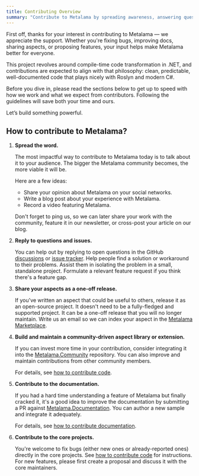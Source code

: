 ```yaml
---
title: Contributing Overview
summary: "Contribute to Metalama by spreading awareness, answering questions, sharing aspects, building libraries, and improving documentation and core projects."
---
```


First off, thanks for your interest in contributing to Metalama — we appreciate the support. Whether you're fixing bugs, improving docs, sharing aspects, or proposing features, your input helps make Metalama better for everyone.

This project revolves around compile-time code transformation in .NET, and contributions are expected to align with that philosophy: clean, predictable, well-documented code that plays nicely with Roslyn and modern C#.

Before you dive in, please read the sections below to get up to speed with how we work and what we expect from contributors. Following the guidelines will save both your time and ours.

Let’s build something powerful.

## How to contribute to Metalama?

1. **Spread the word.**

    The most impactful way to contribute to Metalama today is to talk about it to your audience. The bigger the Metalama community becomes, the more viable it will be.

    Here are a few ideas:

    - Share your opinion about Metalama on your social networks.
    - Write a blog post about your experience with Metalama.
    - Record a video featuring Metalama.

    Don't forget to ping us, so we can later share your work with the community, feature it in our newsletter, or cross-post your article on our blog.

2. **Reply to questions and issues.**

    You can help out by replying to open questions in the GitHub [discussions](https://github.com/orgs/metalama/discussions) or [issue tracker](https://github.com/metalama/Metalama). Help people find a solution or workaround to their problems. Assist them in isolating the problem in a small, standalone project. Formulate a relevant feature request if you think there's a feature gap.

3. **Share your aspects as a one-off release.**

    If you've written an aspect that could be useful to others, release it as an open-source project. It doesn't need to be a fully-fledged and supported project. It can be a one-off release that you will no longer maintain. Write us an email so we can index your aspect in the [Metalama Marketplace](/marketplace).

4. **Build and maintain a community-driven aspect library or extension.**

    If you can invest more time in your contribution, consider integrating it into the [Metalama.Community](https://github.com/postsharp/Metalama.Community) repository. You can also improve and maintain contributions from other community members.

    For details, see [how to contribute code](contribute-code).

5. **Contribute to the documentation.**

    If you had a hard time understanding a feature of Metalama but finally cracked it, it's a good idea to improve the documentation by submitting a PR against [Metalama.Documentation](https://github.com/metalama/Metalama.Documentation). You can author a new sample and integrate it adequately.

    For details, see [how to contribute documentation](contribute-docs).

6. **Contribute to the core projects.**

    You're welcome to fix bugs (either new ones or already-reported ones) directly in the core projects. See [how to contribute code](contribute-code) for instructions. For new features, please first create a proposal and discuss it with the core maintainers.


